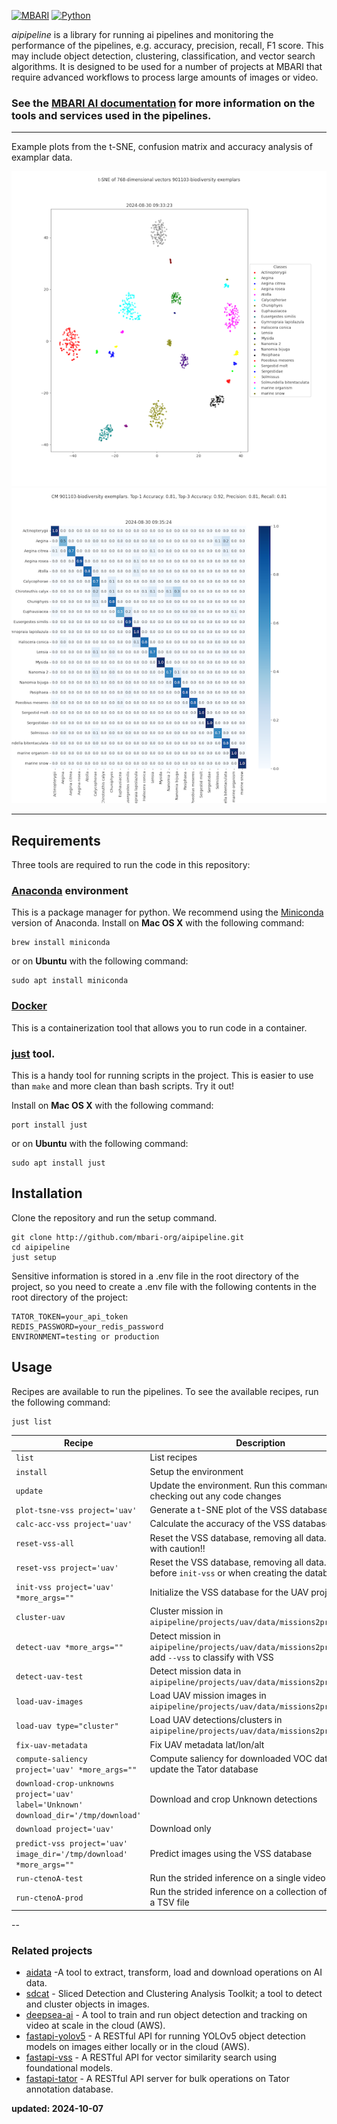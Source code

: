 [![MBARI](https://www.mbari.org/wp-content/uploads/2014/11/logo-mbari-3b.png)](http://www.mbari.org)
[![Python](https://img.shields.io/badge/language-Python-blue.svg)](https://www.python.org/downloads/)

*aipipeline* is a library for running ai pipelines and monitoring the performance of the pipelines,
e.g. accuracy, precision, recall, F1 score. This may include object detection, 
clustering, classification, and vector search algorithms. It is designed to be used for a number of projects at MBARI 
that require advanced workflows to process large amounts of images or video.

### See the [MBARI AI documentation](https://docs.mbari.org/internal/ai) for more information on the tools and services used in the pipelines.

---
Example plots from the t-SNE, confusion matrix and accuracy analysis of examplar data.

![example tsne plots](docs/imgs/tsne_plot_example.png)
![example cm_ac](docs/imgs/cm_ac_example.png)

--- 
## Requirements

Three tools are required to run the code in this repository:

### [Anaconda](https://www.anaconda.com/products/distribution) environment
This is a package manager for python.  We recommend using the [Miniconda](https://docs.conda.io/en/latest/miniconda.html) version of Anaconda.
Install on **Mac OS X** with the following command:
```shell
brew install miniconda
```
or on **Ubuntu** with the following command:
```shell
sudo apt install miniconda
```
### [Docker](https://www.docker.com)
This is a containerization tool that allows you to run code in a container.

### [just](https://github.com/casey/just) tool. 
This is a handy tool for running scripts in the project. This is easier to use than `make` 
and more clean than bash scripts. Try it out!

Install on **Mac OS X** with the following command:
```shell
port install just
```
or on **Ubuntu** with the following command:
```shell
sudo apt install just
```

## Installation 

Clone the repository and run the setup command.
```shell
git clone http://github.com/mbari-org/aipipeline.git
cd aipipeline
just setup
``` 
Sensitive information is stored in a .env file in the root directory of the project,
so you need to create a .env file with the following contents in the root directory of the project:

```shell
TATOR_TOKEN=your_api_token
REDIS_PASSWORD=your_redis_password
ENVIRONMENT=testing or production
```


## Usage

Recipes are available to run the pipelines.  To see the available recipes, run the following command:
```shell
just list
```

| Recipe                  | Description                                                                                                                        |
|-------------------------|------------------------------------------------------------------------------------------------------------------------------------|
| `list`                                           | List recipes                                                                                                 |
| `install`                                        | Setup the environment                                                                                        |
| `update`                                         | Update the environment. Run this command after checking out any code changes                                  |
| `plot-tsne-vss project='uav'`                    | Generate a t-SNE plot of the VSS database                                                                    |
| `calc-acc-vss project='uav'`                     | Calculate the accuracy of the VSS database                                                                   |
| `reset-vss-all`                                  | Reset the VSS database, removing all data. Proceed with caution!!                                             |
| `reset-vss project='uav'`                        | Reset the VSS database, removing all data. Run before `init-vss` or when creating the database.               |
| `init-vss project='uav' *more_args=""`           | Initialize the VSS database for the UAV project                                                              |
| `cluster-uav`                                    | Cluster mission in `aipipeline/projects/uav/data/missions2process.txt`                                        |
| `detect-uav *more_args=""`                       | Detect mission in `aipipeline/projects/uav/data/missions2process.txt`, add `--vss` to classify with VSS       |
| `detect-uav-test`                                | Detect mission data in `aipipeline/projects/uav/data/missions2process.txt`                                    |
| `load-uav-images`                                | Load UAV mission images in `aipipeline/projects/uav/data/missions2process.txt`                                |
| `load-uav type="cluster"`                        | Load UAV detections/clusters in `aipipeline/projects/uav/data/missions2process.txt`                           |
| `fix-uav-metadata`                               | Fix UAV metadata lat/lon/alt                                                                                 |
| `compute-saliency project='uav' *more_args=""`   | Compute saliency for downloaded VOC data and update the Tator database                                        |
| `download-crop-unknowns project='uav' label='Unknown' download_dir='/tmp/download'` | Download and crop Unknown detections                                                                         |
| `download project='uav'`                         | Download only                                                                                                |
| `predict-vss project='uav' image_dir='/tmp/download' *more_args=""` | Predict images using the VSS database                                                                         |
| `run-ctenoA-test`                                | Run the strided inference on a single video                                                                  |
| `run-ctenoA-prod`                                | Run the strided inference on a collection of videos in a TSV file                                             |

--

### Related projects

- [aidata](https://github.com/mbari-org/aidata) -A tool to extract, transform, load and download operations on AI data.
- [sdcat](https://github.com/mbari-org/sdcat) - Sliced Detection and Clustering Analysis Toolkit; a tool to detect and cluster objects in images.
- [deepsea-ai](https://github.com/mbari-org/deepsea-ai) - A tool to train and run object detection and tracking on video at scale in the cloud (AWS).
- [fastapi-yolov5](https://github.com/mbari-org/fastapi-yolov5) - A RESTful API for running YOLOv5 object detection models on images either locally or in the cloud (AWS).
- [fastapi-vss](https://github.com/mbari-org/fastapi-vss) - A RESTful API for vector similarity search using foundational models.
- [fastapi-tator](https://github.com/mbari-org/fastapi-tator) - A RESTful API server for bulk operations on Tator annotation database.

**updated: 2024-10-07**